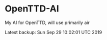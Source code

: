 # OpenTTD-AI
My AI for OpenTTD, will use primarily air

Latest backup: Sun Sep 29 10:02:01 UTC 2019
